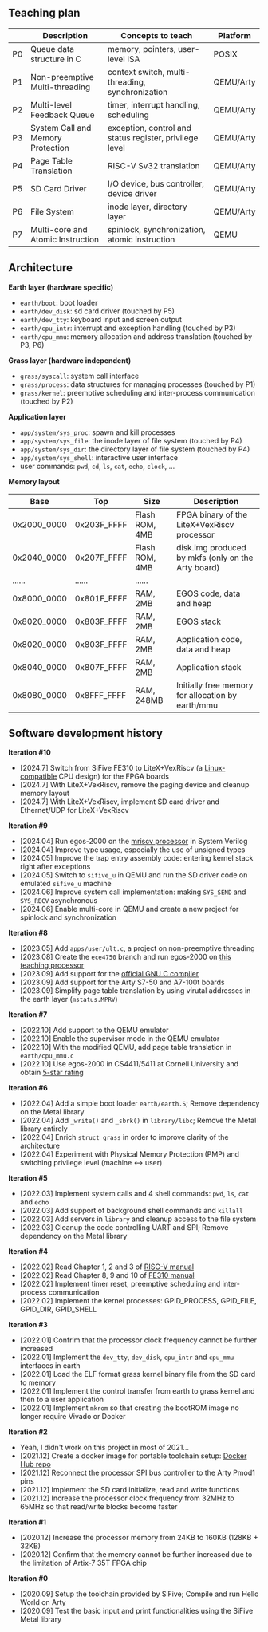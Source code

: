 ## Teaching plan

|    | Description                       | Concepts to teach                                           | Platform  |
|----|-----------------------------------|-------------------------------------------------------------|-----------|
| P0 | Queue data structure in C         | memory, pointers, user-level ISA                            | POSIX     |
| P1 | Non-preemptive Multi-threading    | context switch, multi-threading, synchronization            | QEMU/Arty |
| P2 | Multi-level Feedback Queue        | timer, interrupt handling, scheduling                       | QEMU/Arty |
| P3 | System Call and Memory Protection | exception, control and status register, privilege level     | QEMU/Arty |
| P4 | Page Table Translation            | RISC-V Sv32 translation                                     | QEMU/Arty |
| P5 | SD Card Driver                    | I/O device, bus controller, device driver                   | QEMU/Arty |
| P6 | File System                       | inode layer, directory layer                                | QEMU/Arty |
| P7 | Multi-core and Atomic Instruction | spinlock, synchronization, atomic instruction               | QEMU      |

## Architecture

**Earth layer (hardware specific)**
* `earth/boot`: boot loader
* `earth/dev_disk`: sd card driver (touched by P5)
* `earth/dev_tty`: keyboard input and screen output
* `earth/cpu_intr`: interrupt and exception handling (touched by P3)
* `earth/cpu_mmu`: memory allocation and address translation (touched by P3, P6)

**Grass layer (hardware independent)**
* `grass/syscall`: system call interface
* `grass/process`: data structures for managing processes (touched by P1)
* `grass/kernel`: preemptive scheduling and inter-process communication (touched by P2)

**Application layer**
* `app/system/sys_proc`: spawn and kill processes
* `app/system/sys_file`: the inode layer of file system (touched by P4)
* `app/system/sys_dir`: the directory layer of file system (touched by P4)
* `app/system/sys_shell`: interactive user interface
* user commands: `pwd`, `cd`, `ls`, `cat`, `echo`, `clock`, ...

**Memory layout**

| Base        | Top         | Size           | Description                                        |
|-------------|-------------|----------------|----------------------------------------------------|
| 0x2000_0000 | 0x203F_FFFF | Flash ROM, 4MB | FPGA binary of the LiteX+VexRiscv processor        |
| 0x2040_0000 | 0x207F_FFFF | Flash ROM, 4MB | disk.img produced by mkfs (only on the Arty board) |
| ......      | ......      | ......         |                                                    |
| 0x8000_0000 | 0x801F_FFFF | RAM, 2MB       | EGOS code, data and heap                           |
| 0x8020_0000 | 0x803F_FFFF | RAM, 2MB       | EGOS stack                                         |
| 0x8020_0000 | 0x803F_FFFF | RAM, 2MB       | Application code, data and heap                    |
| 0x8040_0000 | 0x807F_FFFF | RAM, 2MB       | Application stack                                  |
| 0x8080_0000 | 0x8FFF_FFFF | RAM, 248MB     | Initially free memory for allocation by earth/mmu  |

## Software development history

**Iteration #10**
* [2024.7] Switch from SiFive FE310 to LiteX+VexRiscv (a [Linux-compatible](https://github.com/litex-hub/linux-on-litex-vexriscv) CPU design) for the FPGA boards
* [2024.7] With LiteX+VexRiscv, remove the paging device and cleanup memory layout
* [2024.7] With LiteX+VexRiscv, implement SD card driver and Ethernet/UDP for LiteX+VexRiscv

**Iteration #9**
* [2024.04] Run egos-2000 on the [mriscv processor](https://github.com/0x486F626F/mriscv/tree/egos) in System Verilog
* [2024.04] Improve type usage, especially the use of unsigned types
* [2024.05] Improve the trap entry assembly code: entering kernel stack right after exceptions
* [2024.05] Switch to `sifive_u` in QEMU and run the SD driver code on emulated `sifive_u` machine
* [2024.06] Improve system call implementation: making `SYS_SEND` and `SYS_RECV` asynchronous
* [2024.06] Enable multi-core in QEMU and create a new project for spinlock and synchronization

**Iteration #8**
* [2023.05] Add `apps/user/ult.c`, a project on non-preemptive threading
* [2023.08] Create the `ece4750` branch and run egos-2000 on [this teaching processor](https://github.com/cornell-ece4750/)
* [2023.09] Add support for the [official GNU C compiler](https://github.com/riscv-collab/riscv-gnu-toolchain)
* [2023.09] Add support for the Arty S7-50 and A7-100t boards
* [2023.09] Simplify page table translation by using virutal addresses in the earth layer (`mstatus.MPRV`)

**Iteration #7**
* [2022.10] Add support to the QEMU emulator
* [2022.10] Enable the supervisor mode in the QEMU emulator
* [2022.10] With the modified QEMU, add page table translation in `earth/cpu_mmu.c`
* [2022.10] Use egos-2000 in CS4411/5411 at Cornell University and obtain [5-star rating](https://www.ratemyprofessors.com/professor/2651034)

**Iteration #6**
* [2022.04] Add a simple boot loader `earth/earth.S`; Remove dependency on the Metal library
* [2022.04] Add `_write()` and `_sbrk()` in `library/libc`; Remove the Metal library entirely
* [2022.04] Enrich `struct grass` in order to improve clarity of the architecture
* [2022.04] Experiment with Physical Memory Protection (PMP) and switching privilege level (machine <-> user)

**Iteration #5**
* [2022.03] Implement system calls and 4 shell commands: `pwd`, `ls`, `cat` and `echo`
* [2022.03] Add support of background shell commands and `killall`
* [2022.03] Add servers in `library` and cleanup access to the file system
* [2022.03] Cleanup the code controlling UART and SPI; Remove dependency on the Metal library

**Iteration #4**
* [2022.02] Read Chapter 1, 2 and 3 of [RISC-V manual](riscv-privileged-v1.10.pdf)
* [2022.02] Read Chapter 8, 9 and 10 of [FE310 manual](sifive-fe310-v19p04.pdf)
* [2022.02] Implement timer reset, preemptive scheduling and inter-process communication
* [2022.02] Implement the kernel processes: GPID_PROCESS, GPID_FILE, GPID_DIR, GPID_SHELL

**Iteration #3**
* [2022.01] Confrim that the processor clock frequency cannot be further increased
* [2022.01] Implement the `dev_tty`, `dev_disk`, `cpu_intr` and `cpu_mmu` interfaces in earth
* [2022.01] Load the ELF format grass kernel binary file from the SD card to memory
* [2022.01] Implement the control transfer from earth to grass kernel and then to a user application
* [2022.01] Implement `mkrom` so that creating the bootROM image no longer require Vivado or Docker

**Iteration #2**
* Yeah, I didn't work on this project in most of 2021...
* [2021.12] Create a docker image for portable toolchain setup: [Docker Hub repo](https://hub.docker.com/repository/docker/yhzhang0128/arty-toolchain)
* [2021.12] Reconnect the processor SPI bus controller to the Arty Pmod1 pins
* [2021.12] Implement the SD card initialize, read and write functions
* [2021.12] Increase the processor clock frequency from 32MHz to 65MHz so that read/write blocks become faster

**Iteration #1**
* [2020.12] Increase the processor memory from 24KB to 160KB (128KB + 32KB)
* [2020.12] Confirm that the memory cannot be further increased due to the limitation of Artix-7 35T FPGA chip

**Iteration #0**
* [2020.09] Setup the toolchain provided by SiFive; Compile and run Hello World on Arty
* [2020.09] Test the basic input and print functionalities using the SiFive Metal library
